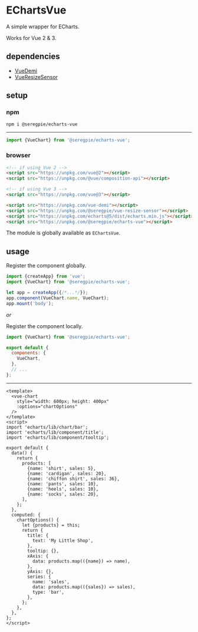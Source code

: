 # EChartsVue

A simple wrapper for ECharts.

Works for Vue 2 & 3.

## dependencies

- [VueDemi](https://github.com/antfu/vue-demi)
- [VueResizeSensor](https://github.com/SeregPie/VueResizeSensor)

## setup

### npm

```shell
npm i @seregpie/echarts-vue
```

---

```javascript
import {VueChart} from '@seregpie/echarts-vue';
```

### browser

```html
<!-- if using Vue 2 -->
<script src="https://unpkg.com/vue@2"></script>
<script src="https://unpkg.com/@vue/composition-api"></script>

<!-- if using Vue 3 -->
<script src="https://unpkg.com/vue@3"></script>

<script src="https://unpkg.com/vue-demi"></script>
<script src="https://unpkg.com/@seregpie/vue-resize-sensor"></script>
<script src="https://unpkg.com/echarts@5/dist/echarts.min.js"></script>
<script src="https://unpkg.com/@seregpie/echarts-vue"></script>
```

The module is globally available as `EChartsVue`.

## usage

Register the component globally.

```javascript
import {createApp} from 'vue';
import {VueChart} from '@seregpie/echarts-vue';

let app = createApp({/*...*/});
app.component(VueChart.name, VueChart);
app.mount('body');
```

*or*

Register the component locally.

```javascript
import {VueChart} from '@seregpie/echarts-vue';

export default {
  components: {
    VueChart,
  },
  // ...
};
```

---

```vue
<template>
  <vue-chart
    style="width: 600px; height: 400px"
    :options="chartOptions"
  />
</template>
<script>
import 'echarts/lib/chart/bar';
import 'echarts/lib/component/title';
import 'echarts/lib/component/tooltip';

export default {
  data() {
    return {
      products: [
        {name: 'shirt', sales: 5},
        {name: 'cardigan', sales: 20},
        {name: 'chiffon shirt', sales: 36},
        {name: 'pants', sales: 10},
        {name: 'heels', sales: 10},
        {name: 'socks', sales: 20},
      ],
    };
  },
  computed: {
    chartOptions() {
      let {products} = this;
      return {
        title: {
          text: 'My Little Shop',
        },
        tooltip: {},
        xAxis: {
          data: products.map(({name}) => name),
        },
        yAxis: {},
        series: {
          name: 'sales',
          data: products.map(({sales}) => sales),
          type: 'bar',
        },
      };
    },
  },
};
</script>
```
